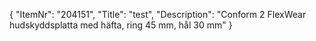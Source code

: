 {
  "ItemNr": "204151",
  "Title": "test",
  "Description": "Conform 2 FlexWear hudskyddsplatta med häfta, ring 45 mm, hål 30 mm"
}